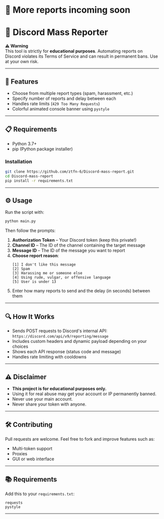 # 🚀 More reports incoming soon

# 🚨 Discord Mass Reporter

**⚠️ Warning**  
This tool is strictly for **educational purposes**. Automating reports on Discord violates its Terms of Service and can result in permanent bans. Use at your own risk.

---

## 🧰 Features

- Choose from multiple report types (spam, harassment, etc.)
- Specify number of reports and delay between each
- Handles rate limits (`429 Too Many Requests`)
- Colorful animated console banner using `pystyle`

---

## 📋 Requirements

- Python 3.7+
- pip (Python package installer)

### Installation

```bash
git clone https://github.com/ztfn-6/Discord-mass-report.git
cd Discord-mass-report
pip install -r requirements.txt
```

---

## ⚙️ Usage

Run the script with:

```bash
python main.py
```

Then follow the prompts:

1. **Authorization Token** – Your Discord token (keep this private!)
2. **Channel ID** – The ID of the channel containing the target message
3. **Message ID** – The ID of the message you want to report
4. **Choose report reason**:
   ```
   [1] I don't like this message
   [2] Spam
   [3] Harassing me or someone else
   [4] Using rude, vulgar, or offensive language
   [5] User is under 13
   ```
5. Enter how many reports to send and the delay (in seconds) between them

---

## 🔍 How It Works

- Sends POST requests to Discord's internal API:
  `https://discord.com/api/v9/reporting/message`
- Includes custom headers and dynamic payload depending on your choices
- Shows each API response (status code and message)
- Handles rate limiting with cooldowns

---

## ⚠️ Disclaimer

- **This project is for educational purposes only.**
- Using it for real abuse may get your account or IP permanently banned.
- Never use your main account.
- Never share your token with anyone.

---

## 🛠️ Contributing

Pull requests are welcome. Feel free to fork and improve features such as:
- Multi-token support
- Proxies
- GUI or web interface

---

## 📚 Requirements

Add this to your `requirements.txt`:

```text
requests
pystyle
```

---